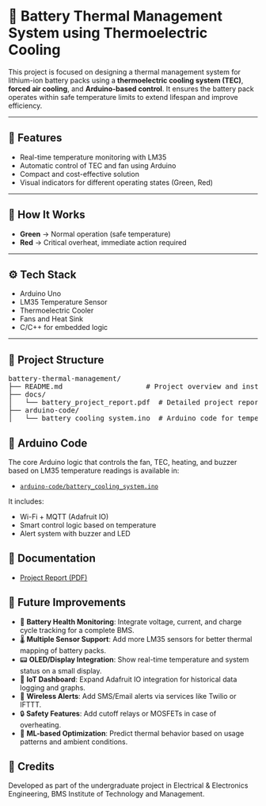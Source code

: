# 🔋 Battery Thermal Management System using Thermoelectric Cooling

This project is focused on designing a thermal management system for lithium-ion battery packs using a **thermoelectric cooling system (TEC)**, **forced air cooling**, and **Arduino-based control**. It ensures the battery pack operates within safe temperature limits to extend lifespan and improve efficiency.

---

## 📌 Features

- Real-time temperature monitoring with LM35
- Automatic control of TEC and fan using Arduino
- Compact and cost-effective solution
- Visual indicators for different operating states (Green, Red)

---

## 🧠 How It Works

- **Green** → Normal operation (safe temperature)
- **Red** → Critical overheat, immediate action required

---

## ⚙️ Tech Stack

- Arduino Uno
- LM35 Temperature Sensor
- Thermoelectric Cooler
- Fans and Heat Sink
- C/C++ for embedded logic

---

## 📁 Project Structure
<pre>
battery-thermal-management/
├── README.md                    # Project overview and instructions
├── docs/
│   └── battery_project_report.pdf  # Detailed project report (PDF)
├── arduino-code/
│   └── battery_cooling_system.ino  # Arduino code for temperature control
</pre>


## 🔧 Arduino Code

The core Arduino logic that controls the fan, TEC, heating, and buzzer based on LM35 temperature readings is available in:

- [`arduino-code/battery_cooling_system.ino`](./arduino-code/battery_cooling_system.ino)

It includes:
- Wi-Fi + MQTT (Adafruit IO)
- Smart control logic based on temperature
- Alert system with buzzer and LED

## 📄 Documentation

- [Project Report (PDF)](./docs/battery_project_report.pdf)


## 🚀 Future Improvements

- 🔋 **Battery Health Monitoring**: Integrate voltage, current, and charge cycle tracking for a complete BMS.
- 🌡️ **Multiple Sensor Support**: Add more LM35 sensors for better thermal mapping of battery packs.
- 📟 **OLED/Display Integration**: Show real-time temperature and system status on a small display.
- 📡 **IoT Dashboard**: Expand Adafruit IO integration for historical data logging and graphs.
- 📶 **Wireless Alerts**: Add SMS/Email alerts via services like Twilio or IFTTT.
- 🔒 **Safety Features**: Add cutoff relays or MOSFETs in case of overheating.
- 🧠 **ML-based Optimization**: Predict thermal behavior based on usage patterns and ambient conditions.


## 🙌 Credits

Developed as part of the undergraduate project in Electrical & Electronics Engineering, BMS Institute of Technology and Management.




